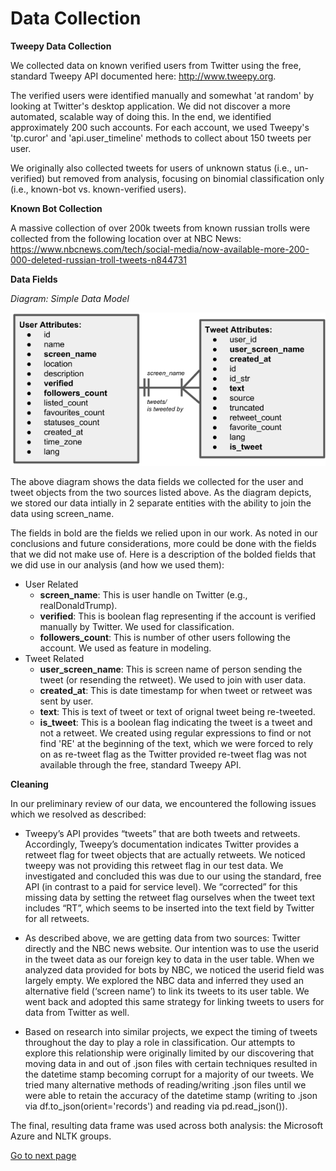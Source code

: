 # Data Collection

**Tweepy Data Collection**

We collected data on known verified users from Twitter using the free, standard Tweepy API documented here:  http://www.tweepy.org.

The verified users were identified manually and somewhat 'at random' by looking at Twitter's desktop application.  We did not discover a more automated, scalable way of doing this.  In the end, we identified approximately 200 such accounts.  For each account, we used Tweepy's 'tp.curor' and 'api.user_timeline' methods to collect about 150 tweets per user.

We originally also collected tweets for users of unknown status (i.e., un-verified) but removed from analysis, focusing on binomial classification only (i.e., known-bot vs. known-verified users).

**Known Bot Collection**

A massive collection of over 200k tweets from known russian trolls were collected from the following location over at NBC News:
https://www.nbcnews.com/tech/social-media/now-available-more-200-000-deleted-russian-troll-tweets-n844731


**Data Fields**

*Diagram:  Simple Data Model*

<img src='images/Diagram Data.png'>

The above diagram shows the data fields we collected for the user and tweet objects from the two sources listed above.  As the diagram depicts, we stored our data intially in 2 separate entities with the ability to join the data using screen_name.

The fields in bold are the fields we relied upon in our work.  As noted in our conclusions and future considerations, more could be done with the fields that we did not make use of.  Here is a description of the bolded fields that we did use in our analysis (and how we used them):
- User Related
  - **screen_name**:  This is user handle on Twitter (e.g., realDonaldTrump).
  - **verified**:  This is boolean flag representing if the account is verified manually by Twitter.  We used for classification.
  - **followers_count**:  This is number of other users following the account.  We used as feature in modeling.
- Tweet Related
  - **user_screen_name**:  This is screen name of person sending the tweet (or resending the retweet).  We used to join with user data.
  - **created_at**:  This is date timestamp for when tweet or retweet was sent by user.
  - **text**:  This is text of tweet or text of orignal tweet being re-tweeted. 
  - **is_tweet**:  This is a boolean flag indicating the tweet is a tweet and not a retweet.  We created using regular expressions to find or not find 'RE' at the beginning of the text,  which we were forced to rely on as re-tweet flag as the Twitter provided re-tweet flag was not available through the free, standard Tweepy API.

**Cleaning**

In our preliminary review of our data, we encountered the following issues which we resolved as described:

- Tweepy’s API provides “tweets” that are both tweets and retweets.  Accordingly, Tweepy’s documentation indicates Twitter provides a retweet flag for tweet objects that are actually retweets.  We noticed tweepy was not providing this retweet flag in our test data.  We investigated and concluded this was due to our using the standard, free API  (in contrast to a paid for service level).  We “corrected” for this missing data by setting the retweet flag ourselves when the tweet text includes “RT”, which seems to be inserted into the text field by Twitter for all retweets.

- As described above, we are getting data from two sources:  Twitter directly and the NBC news website.  Our intention was to use the userid in the tweet data as our foreign key to data in the user table.  When we analyzed data provided for bots by NBC, we noticed the userid field was largely empty.  We explored the NBC data and inferred they used an alternative field (‘screen name’) to link its tweets to its user table.  We went back and adopted this same strategy for linking tweets to users for data from Twitter as well.

- Based on research into similar projects, we expect the timing of tweets throughout the day to play a role in classification.  Our attempts to explore this relationship were originally limited by our discovering that moving data in and out of .json files with certain techniques resulted in the datetime stamp becoming corrupt for a majority of our tweets.  We tried many alternative methods of reading/writing .json files until we were able to retain the accuracy of the datetime stamp (writing to .json via df.to_json(orient='records') and reading via pd.read_json()).

The final, resulting data frame was used across both analysis: the Microsoft Azure and NLTK groups.

[Go to next page](3-NLP)
